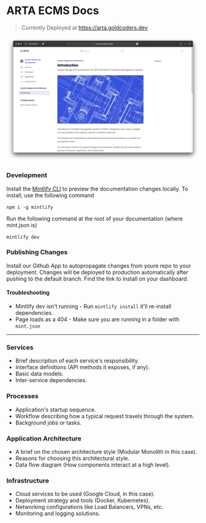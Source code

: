 # ARTA ECMS Docs

> Currently Deployed at https://arta.goldcoders.dev

<img  alt="Screenshot 2023-10-17 at 5 41 58 PM" src="./images/home.png">

### Development

Install the [Mintlify CLI](https://www.npmjs.com/package/mintlify) to preview the documentation changes locally. To install, use the following command

```
npm i -g mintlify
```

Run the following command at the root of your documentation (where mint.json is)

```
mintlify dev
```

### Publishing Changes

Install our Github App to autopropagate changes from youre repo to your deployment. Changes will be deployed to production automatically after pushing to the default branch. Find the link to install on your dashboard.

#### Troubleshooting

- Mintlify dev isn't running - Run `mintlify install` it'll re-install dependencies.
- Page loads as a 404 - Make sure you are running in a folder with `mint.json`

----

### Services
- Brief description of each service's responsibility.
- Interface definitions (API methods it exposes, if any).
- Basic data models.
- Inter-service dependencies.

### Processes
- Application's startup sequence.
- Workflow describing how a typical request travels through the system.
- Background jobs or tasks.

### Application Architecture
- A brief on the chosen architecture style (Modular Monolith in this case).
- Reasons for choosing this architectural style.
- Data flow diagram (How components interact at a high level).

### Infrastructure
- Cloud services to be used (Google Cloud, in this case).
- Deployment strategy and tools (Docker, Kubernetes).
- Networking configurations like Load Balancers, VPNs, etc.
- Monitoring and logging solutions.

